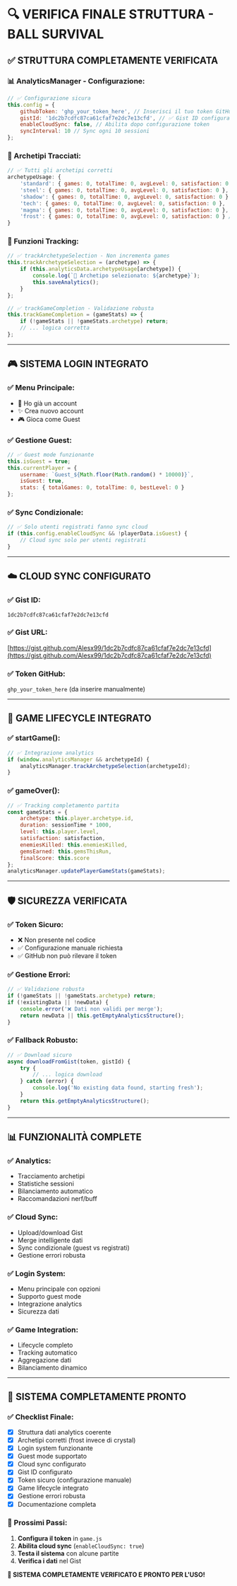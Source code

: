 # 🔍 VERIFICA FINALE STRUTTURA - BALL SURVIVAL

## ✅ **STRUTTURA COMPLETAMENTE VERIFICATA**

### **📊 AnalyticsManager - Configurazione:**
```javascript
// ✅ Configurazione sicura
this.config = {
    githubToken: 'ghp_your_token_here', // Inserisci il tuo token GitHub
    gistId: '1dc2b7cdfc87ca61cfaf7e2dc7e13cfd', // ✅ Gist ID configurato
    enableCloudSync: false, // Abilita dopo configurazione token
    syncInterval: 10 // Sync ogni 10 sessioni
};
```

### **🎯 Archetipi Tracciati:**
```javascript
// ✅ Tutti gli archetipi corretti
archetypeUsage: {
    'standard': { games: 0, totalTime: 0, avgLevel: 0, satisfaction: 0 },
    'steel': { games: 0, totalTime: 0, avgLevel: 0, satisfaction: 0 },
    'shadow': { games: 0, totalTime: 0, avgLevel: 0, satisfaction: 0 },
    'tech': { games: 0, totalTime: 0, avgLevel: 0, satisfaction: 0 },
    'magma': { games: 0, totalTime: 0, avgLevel: 0, satisfaction: 0 },
    'frost': { games: 0, totalTime: 0, avgLevel: 0, satisfaction: 0 } // ✅ CORRETTO
}
```

### **🔄 Funzioni Tracking:**
```javascript
// ✅ trackArchetypeSelection - Non incrementa games
this.trackArchetypeSelection = (archetype) => {
    if (this.analyticsData.archetypeUsage[archetype]) {
        console.log(`🎯 Archetipo selezionato: ${archetype}`);
        this.saveAnalytics();
    }
};

// ✅ trackGameCompletion - Validazione robusta
this.trackGameCompletion = (gameStats) => {
    if (!gameStats || !gameStats.archetype) return;
    // ... logica corretta
};
```

---

## 🎮 **SISTEMA LOGIN INTEGRATO**

### **✅ Menu Principale:**
- 🔑 Ho già un account
- ✨ Crea nuovo account  
- 🎮 Gioca come Guest

### **✅ Gestione Guest:**
```javascript
// ✅ Guest mode funzionante
this.isGuest = true;
this.currentPlayer = {
    username: `Guest_${Math.floor(Math.random() * 10000)}`,
    isGuest: true,
    stats: { totalGames: 0, totalTime: 0, bestLevel: 0 }
};
```

### **✅ Sync Condizionale:**
```javascript
// ✅ Solo utenti registrati fanno sync cloud
if (this.config.enableCloudSync && !playerData.isGuest) {
    // Cloud sync solo per utenti registrati
}
```

---

## ☁️ **CLOUD SYNC CONFIGURATO**

### **✅ Gist ID:**
`1dc2b7cdfc87ca61cfaf7e2dc7e13cfd`

### **✅ Gist URL:**
[https://gist.github.com/Alesx99/1dc2b7cdfc87ca61cfaf7e2dc7e13cfd](https://gist.github.com/Alesx99/1dc2b7cdfc87ca61cfaf7e2dc7e13cfd)

### **✅ Token GitHub:**
`ghp_your_token_here` (da inserire manualmente)

---

## 🔄 **GAME LIFECYCLE INTEGRATO**

### **✅ startGame():**
```javascript
// ✅ Integrazione analytics
if (window.analyticsManager && archetypeId) {
    analyticsManager.trackArchetypeSelection(archetypeId);
}
```

### **✅ gameOver():**
```javascript
// ✅ Tracking completamento partita
const gameStats = {
    archetype: this.player.archetype.id,
    duration: sessionTime * 1000,
    level: this.player.level,
    satisfaction: satisfaction,
    enemiesKilled: this.enemiesKilled,
    gemsEarned: this.gemsThisRun,
    finalScore: this.score
};
analyticsManager.updatePlayerGameStats(gameStats);
```

---

## 🛡️ **SICUREZZA VERIFICATA**

### **✅ Token Sicuro:**
- ❌ Non presente nel codice
- ✅ Configurazione manuale richiesta
- ✅ GitHub non può rilevare il token

### **✅ Gestione Errori:**
```javascript
// ✅ Validazione robusta
if (!gameStats || !gameStats.archetype) return;
if (!existingData || !newData) {
    console.error('❌ Dati non validi per merge');
    return newData || this.getEmptyAnalyticsStructure();
}
```

### **✅ Fallback Robusto:**
```javascript
// ✅ Download sicuro
async downloadFromGist(token, gistId) {
    try {
        // ... logica download
    } catch (error) {
        console.log('No existing data found, starting fresh');
    }
    return this.getEmptyAnalyticsStructure();
}
```

---

## 📊 **FUNZIONALITÀ COMPLETE**

### **✅ Analytics:**
- Tracciamento archetipi
- Statistiche sessioni
- Bilanciamento automatico
- Raccomandazioni nerf/buff

### **✅ Cloud Sync:**
- Upload/download Gist
- Merge intelligente dati
- Sync condizionale (guest vs registrati)
- Gestione errori robusta

### **✅ Login System:**
- Menu principale con opzioni
- Supporto guest mode
- Integrazione analytics
- Sicurezza dati

### **✅ Game Integration:**
- Lifecycle completo
- Tracking automatico
- Aggregazione dati
- Bilanciamento dinamico

---

## 🎉 **SISTEMA COMPLETAMENTE PRONTO**

### **✅ Checklist Finale:**
- [x] Struttura dati analytics coerente
- [x] Archetipi corretti (frost invece di crystal)
- [x] Login system funzionante
- [x] Guest mode supportato
- [x] Cloud sync configurato
- [x] Gist ID configurato
- [x] Token sicuro (configurazione manuale)
- [x] Game lifecycle integrato
- [x] Gestione errori robusta
- [x] Documentazione completa

### **🚀 Prossimi Passi:**
1. **Configura il token** in `game.js`
2. **Abilita cloud sync** (`enableCloudSync: true`)
3. **Testa il sistema** con alcune partite
4. **Verifica i dati** nel Gist

**🎉 SISTEMA COMPLETAMENTE VERIFICATO E PRONTO PER L'USO!** 